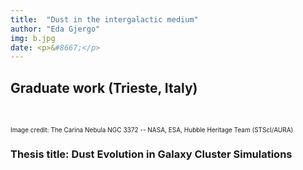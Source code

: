 ```yaml
---
title:  "Dust in the intergalactic medium"
author: "Eda Gjergo"
img: b.jpg
date: <p>&#8667;</p>
---
```


## Graduate work (Trieste, Italy)
&nbsp; &nbsp; &nbsp; &nbsp; &nbsp; &nbsp; &nbsp; &nbsp; &nbsp; &nbsp; &nbsp; &nbsp;

 <font size="1">  Image credit:  The Carina Nebula NGC 3372 -- NASA, ESA, Hubble Heritage Team (STScI/AURA)</font>

### Thesis title: Dust Evolution in Galaxy Cluster Simulations
